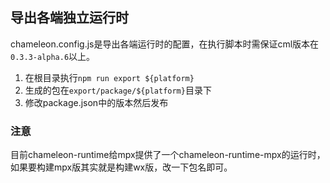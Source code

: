 

## 导出各端独立运行时

chameleon.config.js是导出各端运行时的配置，在执行脚本时需保证cml版本在`0.3.3-alpha.6`以上。

1. 在根目录执行`npm run export ${platform}`
2. 生成的包在`export/package/${platform}`目录下
3. 修改package.json中的版本然后发布


### 注意
目前chameleon-runtime给mpx提供了一个chameleon-runtime-mpx的运行时，如果要构建mpx版其实就是构建wx版，改一下包名即可。